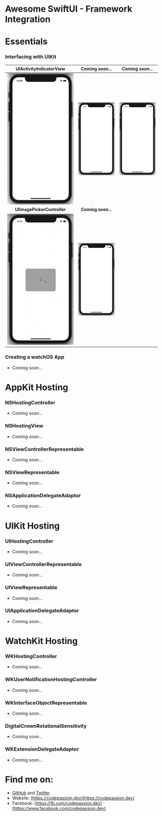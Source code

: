 # Awesome SwiftUI - Framework Integration

# Essentials

### Interfacing with UIKit

**UIActivityIndicatorView** | **Coming soon...**     | **Coming soon...**
:--:|:--:|:--:|
[![UIActivityIndicatorView](preview/UIActivityIndicatorView.gif)](https://github.com/CodePassion-dev/awesome-swiftui/blob/master/user-interface/framework-integration/essentials/UIActivityIndicatorView.swift) | ![UIActivityIndicatorView](preview/UIActivityIndicatorView.gif) | ![UIActivityIndicatorView](preview/UIActivityIndicatorView.gif)
**UIImagePickerController** | **Coming soon...**
![UIImagePickerController](preview/UIImagePickerController.gif) | ![UIActivityIndicatorView](preview/UIActivityIndicatorView.gif) |

### Creating a watchOS App

- Coming soon...

# AppKit Hosting

### NSHostingController

- Coming soon...

### NSHostingView

- Coming soon...

### NSViewControllerRepresentable

- Coming soon...

### NSViewRepresentable

- Coming soon...

### NSApplicationDelegateAdaptor

- Coming soon...

# UIKit Hosting

### UIHostingController

- Coming soon...

### UIViewControllerRepresentable

- Coming soon...

### UIViewRepresentable

- Coming soon...

### UIApplicationDelegateAdaptor

- Coming soon...

# WatchKit Hosting

### WKHostingController

- Coming soon...

### WKUserNotificationHostingController

- Coming soon...

### WKInterfaceObjectRepresentable

- Coming soon...

### DigitalCrownRotationalSensitivity

- Coming soon...

### WKExtensionDelegateAdaptor

- Coming soon...

# Find me on:

- [GitHub](https://github.com/duonghominhhuy) and [Twitter](https://twitter.com/duonghominhhuy)
- Website: [https://codepassion.dev](https://codepassion.dev)
- Facebook: [https://fb.com/codepassion.dev](https://www.facebook.com/codepassion.dev)


